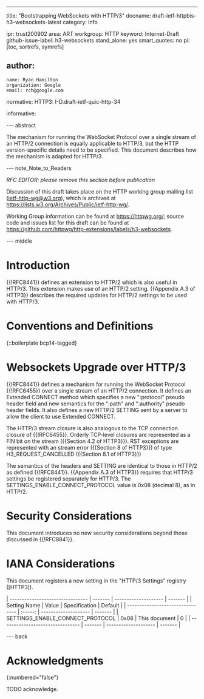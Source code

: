 ---
title: "Bootstrapping WebSockets with HTTP/3"
docname: draft-ietf-httpbis-h3-websockets-latest
category: info

ipr: trust200902
area: ART
workgroup: HTTP
keyword: Internet-Draft
github-issue-label: h3-websockets
stand_alone: yes
smart_quotes: no
pi: [toc, sortrefs, symrefs]

author:
 -
    name: Ryan Hamilton
    organization: Google
    email: rch@google.com

normative:
  HTTP3: I-D.draft-ietf-quic-http-34

informative:


--- abstract

The mechanism for running the WebSocket Protocol over a single stream
of an HTTP/2 connection is equally applicable to HTTP/3, but the HTTP
version-specific details need to be specified. This document describes
how the mechanism is adapted for HTTP/3.

--- note_Note_to_Readers

*RFC EDITOR: please remove this section before publication*

Discussion of this draft takes place on the HTTP working group mailing list (ietf-http-wg@w3.org), which is archived at <https://lists.w3.org/Archives/Public/ietf-http-wg/>.

Working Group information can be found at <https://httpwg.org/>; source code and issues list for this draft can be found at <https://github.com/httpwg/http-extensions/labels/h3-websockets>.

--- middle

# Introduction

{{!RFC8441}} defines an extension to HTTP/2 which is also useful in HTTP/3.
This extension makes use of an HTTP/2 setting.  {{Appendix A.3 of HTTP3}}
describes the required updates for HTTP/2 settings to be used with HTTP/3.


# Conventions and Definitions

{::boilerplate bcp14-tagged}

# Websockets Upgrade over HTTP/3

{{!RFC8441}} defines a mechanism for running the WebSocket Protocol
{{!RFC6455}} over a single stream of an HTTP/2 connection. It defines
an Extended CONNECT method which specifies a new ":protocol" pseudo
header field and new semantics for the ":path" and ":authority" pseudo
header fields. It also defines a new HTTP/2 SETTING sent by a server to
allow the client to use  Extended CONNECT.

The HTTP/3 stream closure is also analogous to the TCP connection
closure of {{!RFC6455}}. Orderly TCP-level closures are represented as
a FIN bit on the stream ({{Section 4.2 of HTTP3}}). RST exceptions are
represented with an stream error ({{Section 8 of HTTP3}}) of type
H3_REQUEST_CANCELLED ({{Section 8.1 of HTTP3}})

The semantics of the headers and SETTING are identical to those
in HTTP/2 as defined {{!RFC8441}}. {{Appendix A.3 of HTTP3}} requires that
HTTP/3 settings be registered separately for HTTP/3. The
SETTINGS_ENABLE_CONNECT_PROTOCOL value is 0x08 (decimal 8), as in HTTP/2.

# Security Considerations

This document introduces no new security considerations beyond those
discussed in {{!RFC8841}}.

# IANA Considerations

This document registers a new setting in the "HTTP/3 Settings"
registry ([HTTP3]).


| -------------------------------- | ------- | -------------------- | ------- |
| Setting Name                     |  Value  | Specification        | Default |
| -------------------------------- | :-----: | -------------------- | ------- |
| SETTINGS_ENABLE_CONNECT_PROTOCOL |  0x08   | This document        | 0       |
| -------------------------------- | ------- | -------------------- | ------- |

--- back

# Acknowledgments
{:numbered="false"}

TODO acknowledge.
